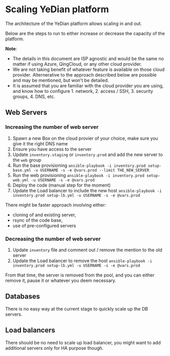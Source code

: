 # Scaling YeDian platform

The architecture of the YeDian platform allows scaling in and out.

Below are the steps to run to either increase or decrease the capacity of the platform.

**Note**: 
- The details in this document are ISP agnostic and would be the same no matter if using Azure, QingCloud, or any other cloud provider. 
- We are not taking benefit of whatever feature is available on those cloud provider. Alternerative to the approach described below are possible and may be mentioned, but won't be detailed.
- It is assumed that you are familiar with the cloud provider you are using, and know how to configure 1. network, 2. access / SSH, 3. security groups, 4. DNS, etc.

## Web Servers

### Increasing the number of web server

1. Spawn a new Box on the cloud provier of your choice, make sure you give it the right DNS name
2. Ensure you have access to the server
3. Update `inventory.staging` or `inventory.prod` and add the new server to the `web` group
4. Run the base provisioning `ansible-playbook -i inventory.prod setup-base.yml -u USERNAME -s -e @vars.prod --limit THE_NEW_SERVER`
5. Run the web provisioning `ansible-playbook -i inventory.prod setup-web.yml -u USERNAME -s -e @vars.prod`
6. Deploy the code (manual step for the moment)
7. Update the Load balancer to include the new host `ansible-playbook -i inventory.prod setup-lb.yml -u USERNAME -s -e @vars.prod`

There might be faster approach involving either:
- cloning of and existing server, 
- rsync of the code base,
- use of pre-configured servers

### Decreasing the number of web server

1. Update `inventory` file and comment out / remove the mention to the old server
2. Update the Load balancer to remove the host `ansible-playbook -i inventory.prod setup-lb.yml -u USERNAME -s -e @vars.prod`

From that time, the server is removed from the pool, and you can either remove it, pause it or whatever you deem necessary.

## Databases

There is no easy way at the current stage to quickly scale up the DB servers.

## Load balancers

There should be no need to scale up load balancer, you might want to add additional servers only for HA purpose though.